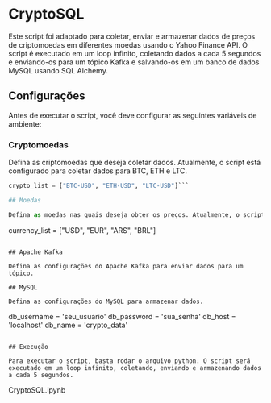 # CryptoSQL

Este script foi adaptado para coletar, enviar e armazenar dados de preços de criptomoedas em diferentes moedas usando o Yahoo Finance API. O script é executado em um loop infinito, coletando dados a cada 5 segundos e enviando-os para um tópico Kafka e salvando-os em um banco de dados MySQL usando SQL Alchemy.

## Configurações

Antes de executar o script, você deve configurar as seguintes variáveis de ambiente:

### Cryptomoedas

Defina as criptomoedas que deseja coletar dados. Atualmente, o script está configurado para coletar dados para BTC, ETH e LTC.

```python
crypto_list = ["BTC-USD", "ETH-USD", "LTC-USD"]```

## Moedas

Defina as moedas nas quais deseja obter os preços. Atualmente, o script está configurado para obter preços em USD, EUR, ARS e BRL.

```
currency_list = ["USD", "EUR", "ARS", "BRL"]
```

## Apache Kafka

Defina as configurações do Apache Kafka para enviar dados para um tópico.

## MySQL

Defina as configurações do MySQL para armazenar dados.

```
db_username = 'seu_usuario'
db_password = 'sua_senha'
db_host = 'localhost'
db_name = 'crypto_data'
```

## Execução

Para executar o script, basta rodar o arquivo python. O script será executado em um loop infinito, coletando, enviando e armazenando dados a cada 5 segundos.

```
CryptoSQL.ipynb
```
